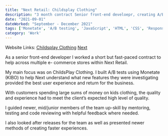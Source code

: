 ```yaml
---
title: "Next Retail: Childsplay Clothing"
description: "3 month contract Senior front-end develoepr, creating A/B tests for Childsplay Clothing, Next and their international stores."
date: "2021-09-01"
dateWorked: "September - December 2021"
tags: ['Monetate', 'A/B testing', 'JavaScript', 'HTML', 'CSS', 'Responsive', 'jQuery', 'Freelance']
category: 'Work'
---
```


Website Links: [Childsplay Clothing](http://childsplayclothing.co.uk/) [Next](http://next.co.uk)

As a senior front-end developer I worked a short but fast-paced contract to help across multiple e- commerce stores within Next Retail.

My main focus was on ChildsPlay Clothing. I built A/B tests using Monetate (KIBO) to help Next understand what new features they were investigating provided the best user experience and return for the business.

With customers spending large sums of money on kids clothing, the quality and experience had to meet the client’s expected high level of quality.

I guided newer, mid/junior members of the team up-skill by mentoring, testing and code reviewing with helpful feedback where needed.

I also looked after releases for the team as well as presented newer methods of creating faster experiences.
